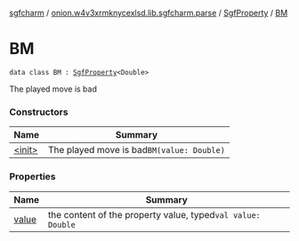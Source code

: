 [sgfcharm](../../../index.md) / [onion.w4v3xrmknycexlsd.lib.sgfcharm.parse](../../index.md) / [SgfProperty](../index.md) / [BM](./index.md)

# BM

`data class BM : `[`SgfProperty`](../index.md)`<Double>`

The played move is bad

### Constructors

| Name | Summary |
|---|---|
| [&lt;init&gt;](-init-.md) | The played move is bad`BM(value: Double)` |

### Properties

| Name | Summary |
|---|---|
| [value](value.md) | the content of the property value, typed`val value: Double` |
